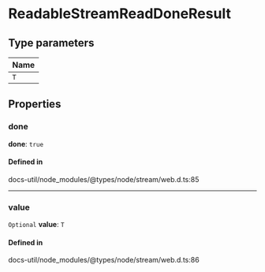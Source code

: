 # ReadableStreamReadDoneResult

## Type parameters

| Name |
| :------ |
| `T` | `object` |

## Properties

### done

 **done**: ``true``

#### Defined in

docs-util/node_modules/@types/node/stream/web.d.ts:85

___

### value

 `Optional` **value**: `T`

#### Defined in

docs-util/node_modules/@types/node/stream/web.d.ts:86

